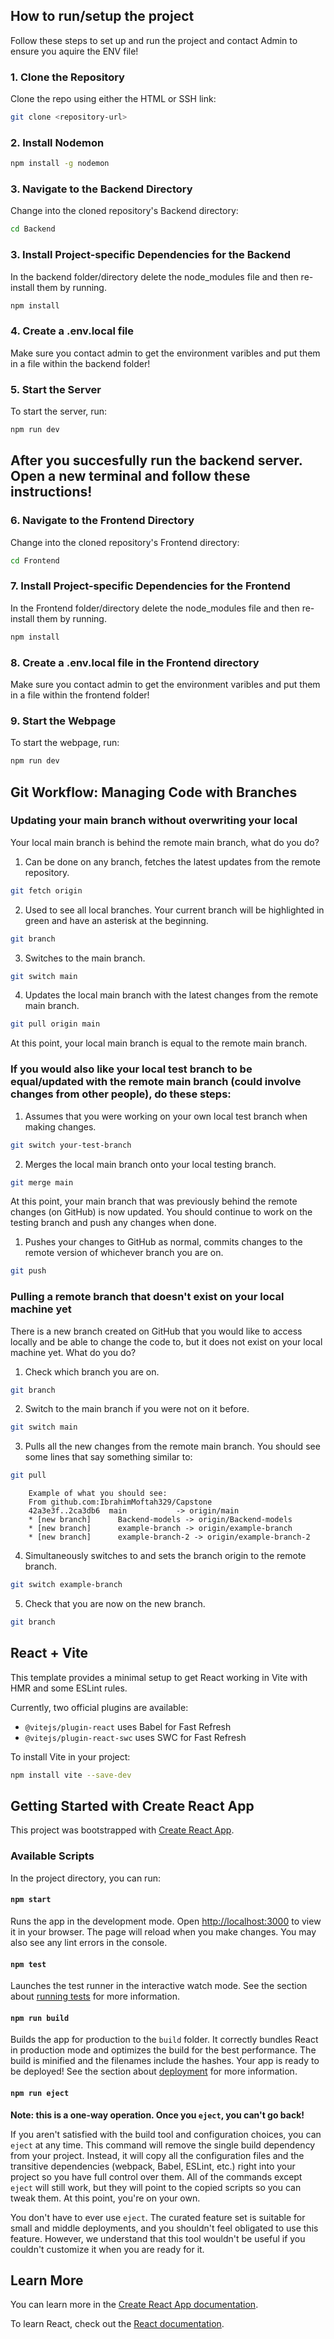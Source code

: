 ## How to run/setup the project

Follow these steps to set up and run the project and contact Admin to ensure you aquire the ENV file!


### 1. Clone the Repository

Clone the repo using either the HTML or SSH link:

```bash
git clone <repository-url>
```

### 2. Install Nodemon

```bash
npm install -g nodemon
```

### 3. Navigate to the Backend Directory

Change into the cloned repository's Backend directory:

```bash
cd Backend
```
### 3. Install Project-specific Dependencies for the Backend

In the backend folder/directory delete the node_modules file and then re-install them by running.

```bash
npm install
```

### 4. Create a .env.local file

Make sure you contact admin to get the environment varibles and put them in a file within the backend folder!

### 5. Start the Server

To start the server, run:

```bash
npm run dev
```

## After you succesfully run the backend server. Open a new terminal and follow these instructions!

### 6. Navigate to the Frontend Directory

Change into the cloned repository's Frontend directory:

```bash
cd Frontend
```

### 7. Install Project-specific Dependencies for the Frontend

In the Frontend folder/directory delete the node_modules file and then re-install them by running.

```bash
npm install
```

### 8. Create a .env.local file in the Frontend directory

Make sure you contact admin to get the environment varibles and put them in a file within the frontend folder!


### 9. Start the Webpage

To start the webpage, run:

```bash
npm run dev
```

## Git Workflow: Managing Code with Branches

### Updating your main branch without overwriting your local

Your local main branch is behind the remote main branch, what do you do?

1. Can be done on any branch, fetches the latest updates from the remote repository.
```bash
git fetch origin
```
2. Used to see all local branches. Your current branch will be highlighted in green and have an asterisk at the beginning.
```bash
git branch
```

3. Switches to the main branch.

 ```bash
git switch main
```

4. Updates the local main branch with the latest changes from the remote main branch.

```bash
git pull origin main
```

At this point, your local main branch is equal to the remote main branch.

### If you would also like your local test branch to be equal/updated with the remote main branch (could involve changes from other people), do these steps:

1. Assumes that you were working on your own local test branch when making changes.

```bash
git switch your-test-branch
```
2. Merges the local main branch onto your local testing branch.

```bash
git merge main
```

At this point, your main branch that was previously behind the remote changes (on GitHub) is now updated. You should continue to work on the testing branch and push any changes when done.

1. Pushes your changes to GitHub as normal, commits changes to the remote version of whichever branch you are on.

```bash
git push
```

### Pulling a remote branch that doesn't exist on your local machine yet

There is a new branch created on GitHub that you would like to access locally and be able to change the code to, but it does not exist on your local machine yet. What do you do?

1. Check which branch you are on.

 ```bash
git branch
```
2. Switch to the main branch if you were not on it before.

```bash
git switch main
```
3. Pulls all the new changes from the remote main branch. You should see some lines that say something similar to:

```bash
git pull
```
```plaintext
    Example of what you should see:
    From github.com:IbrahimMoftah329/Capstone
    42a3e3f..2ca3db6  main           -> origin/main
    * [new branch]      Backend-models -> origin/Backend-models
    * [new branch]      example-branch -> origin/example-branch
    * [new branch]      example-branch-2 -> origin/example-branch-2
```
    
4. Simultaneously switches to and sets the branch origin to the remote branch.

```bash
git switch example-branch
```

5. Check that you are now on the new branch.

```bash
git branch
```

## React + Vite

This template provides a minimal setup to get React working in Vite with HMR and some ESLint rules.

Currently, two official plugins are available:

- `@vitejs/plugin-react` uses Babel for Fast Refresh
- `@vitejs/plugin-react-swc` uses SWC for Fast Refresh

To install Vite in your project:

```bash
npm install vite --save-dev
```

## Getting Started with Create React App

This project was bootstrapped with [Create React App](https://github.com/facebook/create-react-app).

### Available Scripts

In the project directory, you can run:

#### `npm start`

Runs the app in the development mode. Open [http://localhost:3000](http://localhost:3000) to view it in your browser. The page will reload when you make changes. You may also see any lint errors in the console.

#### `npm test`

Launches the test runner in the interactive watch mode. See the section about [running tests](https://facebook.github.io/create-react-app/docs/running-tests) for more information.

#### `npm run build`

Builds the app for production to the `build` folder. It correctly bundles React in production mode and optimizes the build for the best performance. The build is minified and the filenames include the hashes. Your app is ready to be deployed! See the section about [deployment](https://facebook.github.io/create-react-app/docs/deployment) for more information.

#### `npm run eject`

**Note: this is a one-way operation. Once you `eject`, you can't go back!**

If you aren't satisfied with the build tool and configuration choices, you can `eject` at any time. This command will remove the single build dependency from your project. Instead, it will copy all the configuration files and the transitive dependencies (webpack, Babel, ESLint, etc.) right into your project so you have full control over them. All of the commands except `eject` will still work, but they will point to the copied scripts so you can tweak them. At this point, you're on your own.

You don't have to ever use `eject`. The curated feature set is suitable for small and middle deployments, and you shouldn't feel obligated to use this feature. However, we understand that this tool wouldn't be useful if you couldn't customize it when you are ready for it.

## Learn More

You can learn more in the [Create React App documentation](https://facebook.github.io/create-react-app/docs/getting-started).

To learn React, check out the [React documentation](https://reactjs.org/).

